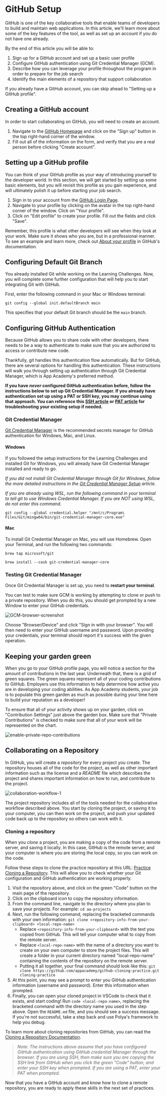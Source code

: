 # GitHub Setup

GitHub is one of the key collaborative tools that enable
teams of developers to build and maintain web applications. In this article,
we'll learn more about some of the key features of the tool, as well as set up
an account if you do not have one already.

By the end of this article you will be able to:

1. Sign up for a GitHub account and set up a basic user profile
2. Configure GitHub authentication using Git Credential Manager (GCM).
3. Describe how you can leverage your profile throughout the program in order to
   prepare for the job search
4. Identify the main elements of a repository that support collaboration

If you already have a GitHub account, you can skip ahead to "Setting up a GitHub
profile".

## Creating a GitHub account

In order to start collaborating on GitHub, you will need to create an account.

1. Navigate to the [GitHub Homepage] and click on the "Sign up" button in the
   top right-hand corner of the window.
1. Fill out all of the information on the form, and verify that you are a real
   person before clicking "Create account".

## Setting up a GitHub profile

You can think of your GitHub profile as your way of introducing yourself to the
developer world. In this section, we will get started by setting up some basic
elements, but you will revisit this profile as you gain experience, and will
ultimately polish it up before starting your job search.

1. Sign in to your account from the [GitHub Login Page].
1. Navigate to your profile by clicking on the avatar in the top right-hand
   corner of the window. Click on "Your profile".
1. Click on "Edit profile" to create your profile. Fill out the fields and click
   "Save".

Remember, this profile is what other developers will see when they look at your
work. Make sure it shows who you are, but in a professional manner. To see an
example and learn more, check out [About your profile] in GitHub's
documentation.

## Configuring Default Git Branch

You already installed Git while working on the Learning Challenges. Now, you
will complete some further configuration that will help you to start integrating
Git with GitHub.

First, enter the following command in your Mac or Windows terminal:

```shell
git config --global init.defaultBranch main
```

This specifies that your default Git branch should be the `main` branch.

## Configuring GitHub Authentication

Because GitHub allows you to share code with other developers, there needs to be
a way to authenticate to make sure that you are authorized to access or
contribute new code.

Thankfully, git handles this authentication flow automatically. But for GitHub,
there are several options for handling this authentication. These instructions
will walk you through setting up authentication through Git Credential Manager,
which is App Academy's preferred method.

__If you have _never_ configured GitHub authentication before, follow the
instructions below to set up Git Credential Manager. If you already have
authentication set up using a PAT or SSH key, you may continue using that
approach. You can reference this [SSH article] or [PAT article] for
troubleshooting your existing setup if needed.__

### Git Credential Manager

[Git Credential Manager] is the recommended secrets manager for GitHub authentication for Windows, Mac, and Linux.

#### Windows

If you followed the setup instructions for the Learning Challenges and installed Git for Windows, you will already have Git Credential Manager installed and ready to go.

_If you did not install Git Credential Manager through Git for Windows, follow the more detailed instructions in the [Git Credential Manager Setup] article._

_If you are already using WSL, run the following command in your terminal to tell git to
use Windows Credential Manager. If you are NOT using WSL, do not enter this
command._

```shell
git config --global credential.helper "/mnt/c/Program\ Files/Git/mingw64/bin/git-credential-manager-core.exe"
```

#### Mac

To install Git Credential Manager on Mac, you will use Homebrew. Open your Terminal, and run the following two commands:

```shell
brew tap microsoft/git

brew install --cask git-credential-manager-core
```

### Testing Git Credential Manager

Once Git Credential Manager is set up, you need to **restart your terminal**.

You can test to make sure GCM is working by attempting to clone or push to a
private repository. When you do this, you should get prompted by a new Window to
enter your GitHub credentials.

![GCM-browser-screenshot]

Choose "Browser/Device" and click "Sign in with your browser". You will then
need to enter your GitHub username and password. Upon providing your
credentials, your terminal should report it's success with the given operation.


## Keeping your garden green

When you go to your GitHub profile page, you will notice a section for the
amount of contributions in the last year. Underneath that, there is a grid of
green squares. The green squares represent all of your coding contributions to
GitHub. Employers use this information to help determine how active you are in
developing your coding abilities. As App Academy students, your job is to
populate this green garden as much as possible during your time here to build
your reputation as a developer!

To ensure that all of your activity shows up on your garden, click on
"Contribution Settings" just above the garden box. Make sure that "Private
Contributions" is checked to make sure that all of your work will be represented
on the chart.

![enable-private-repo-contributions]

## Collaborating on a Repository

In GitHub, you will create a _repository_ for every project you create. The
repository houses all of the code for the project, as well as other important
information such as the license and a _README_ file which describes the project
and shares important information on how to run, and contribute to the project.

![collaboration-workflow-1]

The project repository includes all of the tools needed for the collaborative
workflow described above. You start by cloning the project, or saving it to your
computer, you can then work on the project, and push your updated code back up
to the repository so others can work with it.

### Cloning a repository

When you _clone_ a project, you are making a copy of the code from a remote
server, and saving it locally. In this case, GitHub is the remote server, and
your computer is where you are storing the local copy, so you can work on the
code.

Follow these steps to clone the practice repository at this URL: [Practice
Cloning a Repository]. This will allow you to check whether your Git
configuration and GitHub authentication are working properly.

1. Visit the repository above, and click on the green "Code" button on the main
   page of the repository.
2. Click on the clipboard icon to copy the repository information.
3. From the command line, navigate to the directory where you plan to save your
   projects. For example: `cd aa-projects`
4. Next, run the following command, replacing the bracketed commands with your
   own information: `git clone <repository-info-from-your-clipboard>
   <local-repo-name>`
   - Replace `<repository-info-from-your-clipboard>` with the text you copied
     from GitHub. This will tell your computer what to copy from the remote
     server.
   - Replace `<local-repo-name>` with the name of a directory you want to create
     on your own computer to store the project files. This will create a folder
     in your current directory named "local-repo-name" containing the contents
     of the repository on the remote server.
   - Putting it all together, your final command should look like this: `git
     clone https://github.com/appacademy/github-cloning-practice.git
     cloning-practice`
5. At this point, you may see a prompt to enter you GitHub authentication
   information (username and password). Enter this information when
   prompted.
6. Finally, you can open your cloned project in VSCode to check that it exists,
   and start coding! Run `code <local-repo-name>`, replacing the bracketed
   command with the directory name you used in the step above. Open the
   `README.md` file, and you should see a success message. If you're not
   successful, take a step back and use Polya's framework to help you debug.

To learn more about cloning repositories from GitHub, you can read the [Cloning
a Repository Documentation].

> _Note: The instructions above assume that you have configured GitHub
> authentication using GitHub credential Manager through the browser. If you are
> using SSH, then make sure you are copying the SSH link from GitHub when you
> click the green "Code" button, and enter your SSH key when prompted. If you
> are using a PAT, enter your PAT when prompted._

Now that you have a GitHub account and know how to clone a remote repository,
you are ready to apply these skills in the next set of practices.

[GitHub Homepage]: https://github.com/
[GitHub Login Page]:
https://github.com/login
[Cloning a Repository Documentation]:
https://docs.github.com/en/github/creating-cloning-and-archiving-repositories/cloning-a-repository
[enable-private-repo-contributions]:
https://appacademy-open-assets.s3-us-west-1.amazonaws.com/Modular-Curriculum/content/git/assets/enable-private-repo-contributions.gif
[About your profile]:
https://docs.github.com/en/github/setting-up-and-managing-your-github-profile/about-your-profile
[Practice Cloning a Repository]:
https://github.com/appacademy/github-cloning-practice
[collaboration-workflow-1]:
https://appacademy-open-assets.s3-us-west-1.amazonaws.com/Module-Solo-Prep-Work/assets/Collaboration-workflow-1.png
[PAT]: https://github.com/settings/tokens
[SSH article]: https://hackmd.io/@AgDXdHgSSPKsJIhCxlaTuA/BJtNu88fF
[Git Credential Manager]: https://github.com/GitCredentialManager/git-credential-manager
[GCM assets documentation]: https://github.com/GitCredentialManager/git-credential-manager/releases/tag/v2.0.785
[Git Credential Manager Setup]: https://github.com/appacademy/practice-for-SETUP-swe-online-setup/setup-resources/git-credential-manager.md
[PAT article]: https://github.com/appacademy/practice-for-SETUP-swe-online-setup/blob/main/setup-resources/setting-up-pat.md 
[GCM-browser-screenshot]: https://appacademy-open-assets.s3.us-west-1.amazonaws.com/Modular-Curriculum/content/setup/07-gcm-browser.png